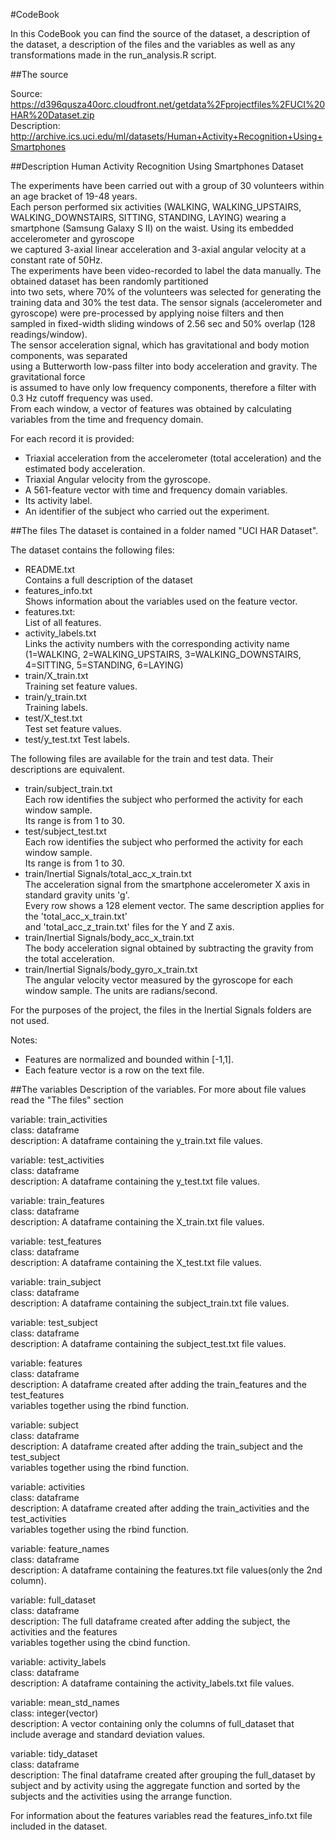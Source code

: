 #CodeBook

In this CodeBook you can find the source of the dataset, a description of the dataset,
a description of the files and the variables as well as any transformations made in the run_analysis.R script.

##The source

Source: https://d396qusza40orc.cloudfront.net/getdata%2Fprojectfiles%2FUCI%20HAR%20Dataset.zip  
Description: http://archive.ics.uci.edu/ml/datasets/Human+Activity+Recognition+Using+Smartphones

##Description
Human Activity Recognition Using Smartphones Dataset

The experiments have been carried out with a group of 30 volunteers within an age bracket of 19-48 years.  
Each person performed six activities (WALKING, WALKING_UPSTAIRS, WALKING_DOWNSTAIRS, SITTING, STANDING, LAYING)
wearing a smartphone (Samsung Galaxy S II) on the waist. Using its embedded accelerometer and gyroscope  
we captured 3-axial linear acceleration and 3-axial angular velocity at a constant rate of 50Hz.  
The experiments have been video-recorded to label the data manually. The obtained dataset has been randomly partitioned  
into two sets, where 70% of the volunteers was selected for generating the training data and 30% the test data. 
The sensor signals (accelerometer and gyroscope) were pre-processed by applying noise filters and then  
sampled in fixed-width sliding windows of 2.56 sec and 50% overlap (128 readings/window).  
The sensor acceleration signal, which has gravitational and body motion components, was separated  
using a Butterworth low-pass filter into body acceleration and gravity. The gravitational force  
is assumed to have only low frequency components, therefore a filter with 0.3 Hz cutoff frequency was used.  
From each window, a vector of features was obtained by calculating variables from the time and frequency domain.  

For each record it is provided:

- Triaxial acceleration from the accelerometer (total acceleration) and the estimated body acceleration.
- Triaxial Angular velocity from the gyroscope. 
- A 561-feature vector with time and frequency domain variables. 
- Its activity label. 
- An identifier of the subject who carried out the experiment.

##The files
The dataset is contained in a folder named "UCI HAR Dataset".  

The dataset contains the following files:  
* README.txt  
Contains a full description of the dataset
* features_info.txt  
Shows information about the variables used on the feature vector.
* features.txt:  
List of all features.
* activity_labels.txt  
Links the activity numbers with the corresponding activity name  
(1=WALKING, 2=WALKING_UPSTAIRS, 3=WALKING_DOWNSTAIRS, 4=SITTING, 5=STANDING, 6=LAYING)
* train/X_train.txt  
Training set feature values.
* train/y_train.txt  
Training labels.
* test/X_test.txt  
Test set feature values.
* test/y_test.txt
Test labels.

The following files are available for the train and test data. Their descriptions are equivalent. 

* train/subject_train.txt  
Each row identifies the subject who performed the activity for each window sample.  
Its range is from 1 to 30.
* test/subject_test.txt  
Each row identifies the subject who performed the activity for each window sample.  
Its range is from 1 to 30.
* train/Inertial Signals/total_acc_x_train.txt  
The acceleration signal from the smartphone accelerometer X axis in standard gravity units 'g'.  
Every row shows a 128 element vector. The same description applies for the 'total_acc_x_train.txt'  
and 'total_acc_z_train.txt' files for the Y and Z axis. 
* train/Inertial Signals/body_acc_x_train.txt  
The body acceleration signal obtained by subtracting the gravity from the total acceleration. 
* train/Inertial Signals/body_gyro_x_train.txt  
The angular velocity vector measured by the gyroscope for each window sample. The units are radians/second. 

For the purposes of the project, the files in the Inertial Signals folders are not used.

Notes: 

- Features are normalized and bounded within [-1,1].
- Each feature vector is a row on the text file.

##The variables
Description of the variables. For more about file values read the "The files" section
 
variable: train_activities  
class: dataframe  
description: A dataframe containing the y_train.txt file values.  

variable: test_activities  
class: dataframe  
description: A dataframe containing the y_test.txt file values.  

variable: train_features  
class: dataframe  
description: A dataframe containing the X_train.txt file values.  

variable: test_features  
class: dataframe  
description: A dataframe containing the X_test.txt file values.  

variable: train_subject  
class: dataframe  
description: A dataframe containing the subject_train.txt file values.  

variable: test_subject  
class: dataframe  
description: A dataframe containing the subject_test.txt file values.  

variable: features  
class: dataframe  
description: A dataframe created after adding the train_features and the test_features  
variables together using the rbind function.  

variable: subject  
class: dataframe  
description: A dataframe created after adding the train_subject and the test_subject  
variables together using the rbind function.  

variable: activities  
class: dataframe  
description: A dataframe created after adding the train_activities and the test_activities  
variables together using the rbind function.  

variable: feature_names  
class: dataframe  
description: A dataframe containing the features.txt file values(only the 2nd column).  

variable: full_dataset  
class: dataframe  
description: The full dataframe created after adding the subject, the activities and the features  
variables together using the cbind function.  

variable: activity_labels  
class: dataframe  
description: A dataframe containing the activity_labels.txt file values.  

variable: mean_std_names  
class: integer(vector)  
description: A vector containing only the columns of full_dataset that include average and standard deviation values.  

variable: tidy_dataset  
class: dataframe  
description: The final dataframe created after grouping the full_dataset by subject and by activity
using the aggregate function and sorted by the subjects and the activities using the arrange function.  

For information about the features variables read the features_info.txt file included in the dataset.  

